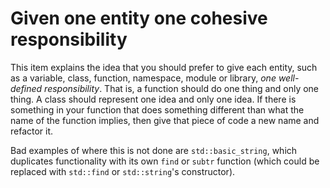 # Given one entity one cohesive responsibility

This item explains the idea that you should prefer to give each entity, such as a variable, class, function, namespace, module or library, *one well-defined responsibility*. That is, a function should do one thing and only one thing. A class should represent one idea and only one idea. If there is something in your function that does something different than what the name of the function implies, then give that piece of code a new name and refactor it.

Bad examples of where this is not done are `std::basic_string`, which duplicates functionality with its own `find` or `subtr` function (which could be replaced with `std::find` or `std::string`'s constructor).
